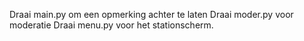 Draai main.py om een opmerking achter te laten
Draai moder.py voor moderatie
Draai menu.py voor het stationscherm.